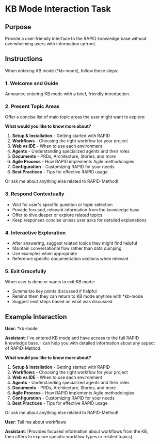 

# KB Mode Interaction Task

## Purpose

Provide a user-friendly interface to the RAPID knowledge base without overwhelming users with information upfront.

## Instructions

When entering KB mode (\*kb-mode), follow these steps:

### 1. Welcome and Guide

Announce entering KB mode with a brief, friendly introduction.

### 2. Present Topic Areas

Offer a concise list of main topic areas the user might want to explore:

**What would you like to know more about?**

1. **Setup & Installation** - Getting started with RAPID
2. **Workflows** - Choosing the right workflow for your project
3. **Web vs IDE** - When to use each environment
4. **Agents** - Understanding specialized agents and their roles
5. **Documents** - PRDs, Architecture, Stories, and more
6. **Agile Process** - How RAPID implements Agile methodologies
7. **Configuration** - Customizing RAPID for your needs
8. **Best Practices** - Tips for effective RAPID usage

Or ask me about anything else related to RAPID-Method!

### 3. Respond Contextually

- Wait for user's specific question or topic selection
- Provide focused, relevant information from the knowledge base
- Offer to dive deeper or explore related topics
- Keep responses concise unless user asks for detailed explanations

### 4. Interactive Exploration

- After answering, suggest related topics they might find helpful
- Maintain conversational flow rather than data dumping
- Use examples when appropriate
- Reference specific documentation sections when relevant

### 5. Exit Gracefully

When user is done or wants to exit KB mode:

- Summarize key points discussed if helpful
- Remind them they can return to KB mode anytime with \*kb-mode
- Suggest next steps based on what was discussed

## Example Interaction

**User**: \*kb-mode

**Assistant**: I've entered KB mode and have access to the full RAPID knowledge base. I can help you with detailed information about any aspect of RAPID-Method.

**What would you like to know more about?**

1. **Setup & Installation** - Getting started with RAPID
2. **Workflows** - Choosing the right workflow for your project
3. **Web vs IDE** - When to use each environment
4. **Agents** - Understanding specialized agents and their roles
5. **Documents** - PRDs, Architecture, Stories, and more
6. **Agile Process** - How RAPID implements Agile methodologies
7. **Configuration** - Customizing RAPID for your needs
8. **Best Practices** - Tips for effective RAPID usage

Or ask me about anything else related to RAPID-Method!

**User**: Tell me about workflows

**Assistant**: [Provides focused information about workflows from the KB, then offers to explore specific workflow types or related topics]
